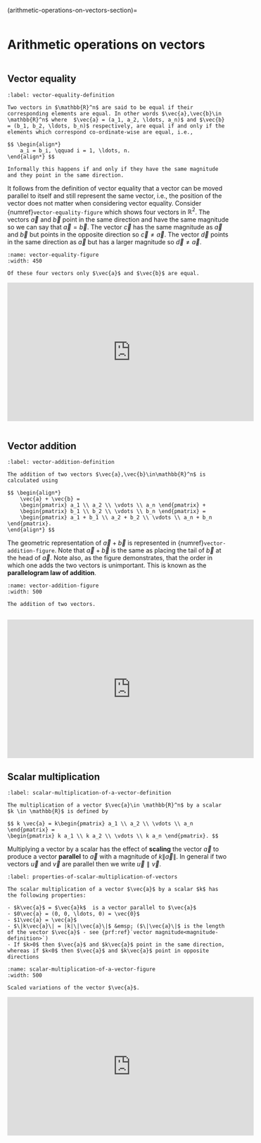 (arithmetic-operations-on-vectors-section)=

```{index} Vector ; arithmetic
```

# Arithmetic operations on vectors

```{index} Vector ; equality
```

## Vector equality

```{prf:definition} Vector equality
:label: vector-equality-definition

Two vectors in $\mathbb{R}^n$ are said to be equal if their corresponding elements are equal. In other words $\vec{a},\vec{b}\in \mathbb{R}^n$ where  $\vec{a} = (a_1, a_2, \ldots, a_n)$ and $\vec{b} = (b_1, b_2, \ldots, b_n)$ respectively, are equal if and only if the elements which correspond co-ordinate-wise are equal, i.e.,

$$ \begin{align*}
    a_i = b_i, \qquad i = 1, \ldots, n.
\end{align*} $$

Informally this happens if and only if they have the same magnitude and they point in the same direction.
```

It follows from the definition of vector equality that a vector can be moved parallel to itself and still represent the same vector, i.e., the position of the vector does not matter when considering vector equality. Consider {numref}`vector-equality-figure` which shows four vectors in $\mathbb{R}^2$. The vectors $\vec{a}$ and $\vec{b}$ point in the same direction and have the same magnitude so we can say that $\vec{a}=\vec{b}$. The vector $\vec{c}$ has the same magnitude as $\vec{a}$ and $\vec{b}$ but points in the opposite direction so $\vec{c}\neq \vec{a}$. The vector $\vec{d}$ points in the same direction as $\vec{a}$ but has a larger magnitude so $\vec{d} \neq \vec{a}$.

```{figure} /_images/3_vector_equality.svg
:name: vector-equality-figure
:width: 450

Of these four vectors only $\vec{a}$ and $\vec{b}$ are equal.
```

<iframe width="560" height="315" src="https://www.youtube.com/embed/3-LCn_dGzaY?si=cVYwoonebowFvY9c&amp;start=193" title="YouTube video player" frameborder="0" allow="accelerometer; autoplay; clipboard-write; encrypted-media; gyroscope; picture-in-picture; web-share" allowfullscreen></iframe>

```{index} Vector ; addition
```

## Vector addition

```{prf:definition} Addition of two vectors
:label: vector-addition-definition

The addition of two vectors $\vec{a},\vec{b}\in\mathbb{R}^n$ is calculated using

$$ \begin{align*}
    \vec{a} + \vec{b} = 
    \begin{pmatrix} a_1 \\ a_2 \\ \vdots \\ a_n \end{pmatrix} + 
    \begin{pmatrix} b_1 \\ b_2 \\ \vdots \\ b_n \end{pmatrix} =
    \begin{pmatrix} a_1 + b_1 \\ a_2 + b_2 \\ \vdots \\ a_n + b_n \end{pmatrix}.
\end{align*} $$
```

The geometric representation of $\vec{a}+\vec{b}$ is represented in {numref}`vector-addition-figure`. Note that $\vec{a}+\vec{b}$ is the same as placing the tail of $\vec{b}$ at the head of $\vec{a}$. Note also, as the figure demonstrates, that the order in which one adds the two vectors is unimportant. This is known as the **parallelogram law of addition**.

```{figure} ../_images/3_vector_addition.svg
:name: vector-addition-figure
:width: 500

The addition of two vectors.
```

```{index} Vector ; scalar multiplication
```

<iframe width="560" height="315" src="https://www.youtube.com/embed/3-LCn_dGzaY?si=qIgrJAb_Uo0f_cuM&amp;start=251" title="YouTube video player" frameborder="0" allow="accelerometer; autoplay; clipboard-write; encrypted-media; gyroscope; picture-in-picture; web-share" allowfullscreen></iframe>

## Scalar multiplication

```{prf:definition} Scalar multiplication of a vector
:label: scalar-multiplication-of-a-vector-definition

The multiplication of a vector $\vec{a}\in \mathbb{R}^n$ by a scalar $k \in \mathbb{R}$ is defined by

$$ k \vec{a} = k\begin{pmatrix} a_1 \\ a_2 \\ \vdots \\ a_n \end{pmatrix} =
\begin{pmatrix} k a_1 \\ k a_2 \\ \vdots \\ k a_n \end{pmatrix}. $$
```

Multiplying a vector by a scalar has the effect of **scaling** the vector $\vec{a}$ to produce a vector **parallel** to $\vec{a}$ with a magnitude of $k\|\vec{a}\|$. In general if two vectors $\vec{u}$ and $\vec{v}$ are parallel then we write $\vec{u} \parallel \vec{v}$.

```{prf:theorem} Properties of scalar multiplication of vectors
:label: properties-of-scalar-multiplication-of-vectors

The scalar multiplication of a vector $\vec{a}$ by a scalar $k$ has the following properties:

- $k\vec{a}$ = $\vec{a}k$  is a vector parallel to $\vec{a}$
- $0\vec{a} = (0, 0, \ldots, 0) = \vec{0}$
- $1\vec{a} = \vec{a}$
- $\|k\vec{a}\| = |k|\|\vec{a}\|$ &emsp; ($\|\vec{a}\|$ is the length of the vector $\vec{a}$ - see {prf:ref}`vector magnitude<magnitude-definition>`)
- If $k>0$ then $\vec{a}$ and $k\vec{a}$ point in the same direction, whereas if $k<0$ then $\vec{a}$ and $k\vec{a}$ point in opposite directions
```

```{figure} /_images/3_scalar_multiplication_of_a_vector.svg
:name: scalar-multiplication-of-a-vector-figure
:width: 500

Scaled variations of the vector $\vec{a}$.
```

<iframe width="560" height="315" src="https://www.youtube.com/embed/3-LCn_dGzaY?si=GddwhVCdc0fnfd2P&amp;start=317" title="YouTube video player" frameborder="0" allow="accelerometer; autoplay; clipboard-write; encrypted-media; gyroscope; picture-in-picture; web-share" allowfullscreen></iframe>